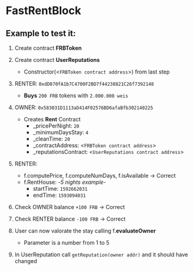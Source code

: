# FastRentBlock

## Example to test it: 
1. Create contract **FRBToken**

2. Create contract **UserReputations**
   - Constructor(<`FRBToken contract address`>) from last step

3. RENTER: `0xdD870fA1b7C4700F2BD7f44238821C26f7392148`
	- **Buys** `200 FRB` tokens with `2.000.000 weis`

4. OWNER: `0x583031D1113aD414F02576BD6afaBfb302140225`
	- Creates **Rent** Contract 
  		- _pricePerNight: `20`
    	- _minimumDaysStay: `4`
  		- _cleanTime: `20`
  		- _contractAddress: <`FRBToken contract address`>
  		- _reputationsContract: <`UserReputations contract address`>

5. RENTER:
	- f.computePrice, f.computeNumDays, f.isAvailable -> Correct
	- f.RentHouse: -*5 nights example*-
		- startTime:	`1592662031`
		- endTime:		`1593094031`
6. Check OWNER balance `+100 FRB` -> Correct
7. Check RENTER balance `-100 FRB` ->  Correct
8. User can now valorate the stay calling f.**evaluateOwner**
	- Parameter is a number from 1 to 5
9. In UserReputation call `getReputation(owner addr)` and it should have changed
